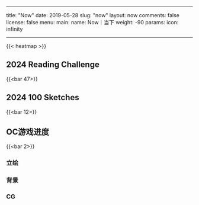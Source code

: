 
---
title: "Now"
date: 2019-05-28
slug: "now"
layout: now
comments: false
license: false
menu: 
    main:
        name: Now｜当下
        weight: -90
        params:
            icon: infinity
        
---
<style>
.article-header {
    display: none;
  }
.article-footer {
	display: none;
  }

</style>

{{< heatmap >}}
## 2024 Reading Challenge
{{<bar 47>}}

## 2024 100 Sketches
{{<bar 12>}}

## OC游戏进度
{{<bar 2>}}
### 立绘
### 背景
### CG

